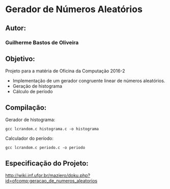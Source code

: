 # Gerador de Números Aleatórios

## Autor:
### Guilherme Bastos de Oliveira

## Objetivo:
Projeto para a matéria de Oficina da Computação 2016-2
- Implementação de um gerador congruente linear de números aleatórios.
- Geração de histograma
- Cálculo de período

## Compilação:
Gerador de histograma:
```
gcc lcrandom.c histograma.c -o histograma
```

Calculador do período:
```
gcc lcrandom.c periodo.c -o periodo
```

## Especificação do Projeto:
http://wiki.inf.ufpr.br/maziero/doku.php?id=ofcomp:geracao_de_numeros_aleatorios
